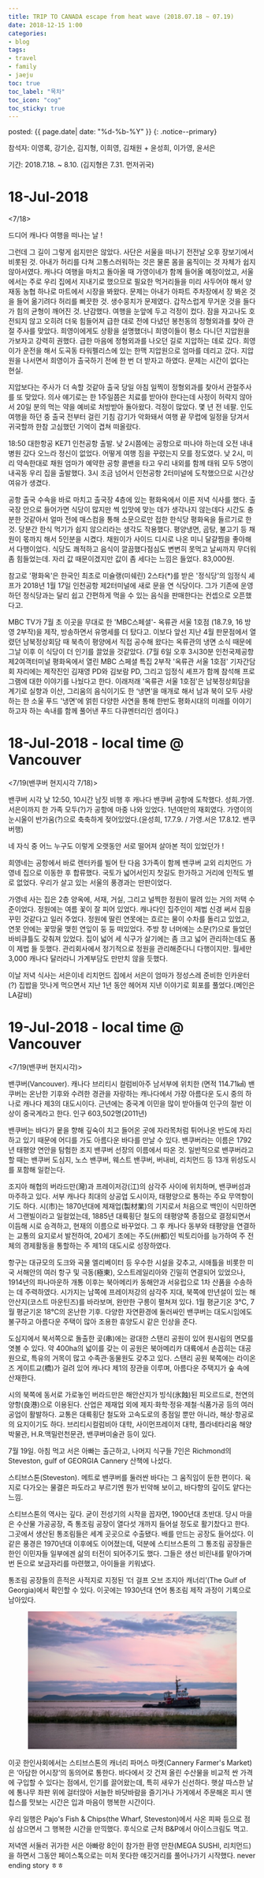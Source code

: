 ```yaml
---
title: TRIP TO CANADA escape from heat wave (2018.07.18 ~ 07.19)
date: 2018-12-15 1:00
categories:
- blog
tags:
- travel
- family
- jaeju
toc: true
toc_label: "목차"
toc_icon: "cog"
toc_sticky: true
---
```


<head>
<link rel="stylesheet" href="/resource/styles.css">
</head>

posted: {{ page.date| date: "%d-%b-%Y" }}
{: .notice--primary}

참석자: 이영록, 강기순, 김지형, 이희영, 김채원 + 윤성희, 이가영, 윤서은

기간: 2018.7.18. ~ 8.10. (김지형은 7.31. 먼저귀국)

<h1 id="18-Jul-2018">18-Jul-2018</h1>

&lt;7/18&gt;

드디어 캐나다 여행을 떠나는 날 !

그런데 그 길이 그렇게 쉽지만은 않았다. 사단은 서울을 떠나기 전전날 오후 장보기에서 비롯된 것. 아내가 허리를 다쳐 고통스러워하는 것은 물론 몸을 움직이는 것 자체가 쉽지 않아서였다. 캐나다 여행을 마치고 돌아올 때 가영이네가 함께 들어올 예정이었고, 서울에서는 주로 우리 집에서 지내기로 했으므로 필요한 먹거리들을 미리 사두어야 해서 양재동 농협 하나로 마트에서 시장을 봐왔다. 문제는 아내가 아파트 주차장에서 장 봐온 것을 들어 옮기려다 허리를 삐끗한 것. 생수뭉치가 문제였다. 갑작스럽게 무거운 것을 들다가 힘의 균형이 깨어진 것. 난감했다. 여행을 눈앞에 두고 걱정이 컸다. 잠을 자고나도 호전되지 않고 오히려 더욱 힘들어져 급한 대로 전에 다녔던 봉천동의 정형외과를 찾아 관절 주사를 맞았다. 희영이에게도 상황을 설명했더니 희영이들이 평소 다니던 지압원을 가보자고 강력히 권했다. 급한 마음에 정형외과를 나오던 길로 지압하는 데로 갔다. 희영이가 운전을 해서 도곡동 타워펠리스에 있는 한맥 지압원으로 엄마를 데리고 갔다. 지압원을 나서면서 희영이가 출국하기 전에 한 번 더 받자고 하였다. 문제는 시간이 없다는 현실.

지압보다는 주사가 더 속할 것같아 출국 당일 아침 일찍이 정형외과를 찾아서 관절주사를 또 맞았다. 의사 얘기로는 한 1주일쯤은 치료를 받아야 한다는데 사정이 허락지 않아서 20일 분의 먹는 약을 예비로 처방받아 돌아왔다. 걱정이 많았다. 몇 년 전 네팔. 인도여행을 하던 중 출국 전부터 걸린 기침 감기가 악화돼서 여행 끝 무렵에 일정을 당겨서 귀국할까 한참 고심했던 기억이 겹쳐 떠올랐다.


18:50 대한항공 KE71 인천공항 출발. 낮 2시쯤에는 공항으로 떠나야 하는데 오전 내내 병원 갔다 오느라 정신이 없었다. 어떻게 여행 짐을 꾸렸는지 모를 정도였다. 낮 2시, 미리 약속한대로 채원 엄마가 예약한 공항 콜밴을 타고 우리 내외를 함께 태워 모두 5명이 내곡동 우리 집을 출발했다. 3시 조금 넘어서 인천공항 2터미널에 도착했으므로 시간상 여유가 생겼다.

공항 출국 수속을 바로 마치고 출국장 4층에 있는 평화옥에서 이른 저녁 식사를 했다. 출국장 안으로 들어가면 식당이 많지만 썩 입맛에 맞는 데가 생각나지 않는데다 시간도 충분한 것같아서 얼마 전에 매스컴을 통해 소문으로만 접한 한식당 평화옥을 들르기로 한 것. 당분간 한식 먹기가 쉽지 않으리라는 생각도 작용했다. 평양냉면, 곰탕, 불고기 등 채원이 몫까지 해서 5인분을 시켰다. 채원이가 사이드 디시로 나온 미니 달걀찜을 좋아해서 다행이었다. 식당도 쾌적하고 음식이 깔끔했다점심도 변변히 못먹고 날씨까지 무더워 좀 힘들었는데. 자리 값 때문이겠지만 값이 좀 세다는 느낌은 들었다. 83,000원.


참고로 '평화옥'은 한국인 최초로 미슐랭(미쉐린) 2스타(*)를 받은 '정식당'의 임정식 셰프가 2018년 1월 17일 인천공항 제2터미널에 새로 문을 연 식당이다. 그가 기존에 운영하던 정식당과는 달리 쉽고 간편하게 먹을 수 있는 음식을 판매한다는 컨셉으로 오픈했다고.

MBC TV가 7월 초 이곳을 무대로 한 'MBC스페셜'- 옥류관 서울 1호점 (18.7.9, 16 방영 2부작)을 제작, 방송하면서 유명세를 더 탔다고. 이보다 앞선 지난 4월 판문점에서 열렸던 남북정상회담 때 북측이 평양에서 직접 공수해 왔다는 옥류관의 냉면 소식 때문에 그날 이후 이 식당이 더 인기를 끌었을 것같았다. (7월 6일 오후 3시30분 인천국제공항 제2여객터미널 평화옥에서 열린 MBC 스페셜 특집 2부작 '옥류관 서울 1호점' 기자간담회 자리에는 제작진인 김재영 PD와 김보람 PD, 그리고 임정식 셰프가 함께 참석해 프로그램에 대한 이야기를 나눴다고 한다. 이래저래 '옥류관 서울 1호점'은 남북정상회담을 계기로 실향과 이산, 그리움의 음식이기도 한 ‘냉면’을 매개로 해서 남과 북이 모두 사랑하는 한 소울 푸드 '냉면'에 얽힌 다양한 사연을 통해 한반도 평화시대의 미래를 이야기 하고자 하는 속내를 함께 풀어낸 푸드 다큐멘터리인 셈이다.)


<h1 id="18-Jul-2018 @ Vancouver">18-Jul-2018 - local time @ Vancouver</h1>

&lt;7/19(밴쿠버 현지시각 7/18)&gt;

밴쿠버 시각 낮 12:50, 10시간 남짓 비행 후 캐나다 밴쿠버 공항에 도착했다. 성희.가영. 서은이까지 한 가족 모두(?)가 공항에 마중 나와 있었다. 1년여만의 재회였다. 가영이의 눈시울이 반가움(?)으로 축축하게 젖어있었다.(윤성희, 17.7.9. / 가영.서은 17.8.12. 밴쿠버행)

네 자식 중 어느 누구도 이렇게 오랫동안 서로 떨어져 살아본 적이 있었던가 !

희영네는 공항에서 바로 렌터카를 빌어 탄 다음 3가족이 함께 밴쿠버 교외 리치먼드 가영네 집으로 이동한 후 합류했다. 국토가 넓어서인지 찻길도 한가하고 거리에 인적도 별로 없었다. 우리가 살고 있는 서울의 풍경과는 딴판이었다.

가영네 사는 집은 2층 양옥에, 서재, 거실, 그리고 널찍한 정원이 딸려 있는 거의 저택 수준이었다. 정원에는 여름 꽃이 잘 피어 있었다. 캐나다인 집주인이 제법 신경 써서 집을 꾸민 것같다고 일러 주었다. 정원에 딸린 연못에는 흐르는 물이 수차를 돌리고 있었고, 연못 안에는 꽃망울 맺힌 연잎이 둥 둥 떠있었다. 주방 창 너머에는 소문(?)으로 들었던 바비큐틀도 갖춰져 있었다. 집이 넓어 세 식구가 살기에는 좀 크고 넓어 관리하는데도 품이 제법 들 듯했다. 관리회사에서 정기적으로 정원을 관리해준다니 다행이지만. 월세만 3,000 캐나다 달러라니 가계부담도 만만치 않을 듯했다.

이날 저녁 식사는 서은이네 리치먼드 집에서 서은이 엄마가 정성스레 준비한 인카운터(?) 집밥을 맛나게 먹으면서 지난 1년 동안 헤어져 지낸 이야기로 회포를 풀었다.(메인은 LA갈비)


<h1 id="19-Jul-2018 @ Vancouver">19-Jul-2018 - local time @ Vancouver</h1>

&lt;7/19(밴쿠버 현지시각)&gt;

밴쿠버(Vancouver). 캐나다 브리티시 컬럼비아주 남서부에 위치한 (면적 114.71㎢) 밴쿠버는 온난한 기후와 수려한 경관을 자랑하는 캐나다에서 가장 아름다운 도시 중의 하나로 캐나다 제3의 대도시이다. 근년에는 중국계 이민을 많이 받아들여 인구의 절반 이상이 중국계라고 한다. 인구 603,502명(2011년)

밴쿠버는 바다가 뭍을 향해 깊숙이 치고 들어온 곳에 자라목처럼 튀어나온 반도에 자리하고 있기 때문에 어디를 가도 아름다운 바다를 만날 수 있다.  밴쿠버라는 이름은 1792년 태평양 연안을 탐험한 조지 밴쿠버 선장의 이름에서 따온 것. 일반적으로 밴쿠버라고 할 때는 밴쿠버 도심지, 노스 밴쿠버, 웨스트 밴쿠버, 버내비, 리치먼드 등 13개 위성도시를 포함해 일컫는다.

조지아 해협의 버라드만(灣)과 프레이저강(江)의 삼각주 사이에 위치하며, 밴쿠버섬과 마주하고 있다. 서부 캐나다 최대의 상공업 도시이자, 태평양으로 통하는 주요 무역항이기도 하다. 시(市)는 1870년대에 제재업(製材業)의 기지로서 처음으로 백인이 식민하면서 그랜빌이라고 일컬었는데, 1885년 대륙횡단 철도의 태평양쪽 종점으로 결정되면서 이듬해 시로 승격하고, 현재의 이름으로 바꾸었다. 그 후 캐나다 동부와 태평양을 연결하는 교통의 요지로서 발전하여, 20세기 초에는 주도(州都)인 빅토리아를 능가하여 주 전체의 경제활동을 통할하는 주 제1의 대도시로 성장하였다.

항구는 대규모의 도크와 곡물 엘리베이터 등 우수한 시설을 갖추고, 시애틀을 비롯한 미국 서해안의 여러 항구 및 극동(極東), 오스트레일리아와 긴밀히 연결되어 있었으나, 1914년의 파나마운하 개통 이후는 북아메리카 동해안과 서유럽으로 1차 산품을 수송하는 데 주력하였다. 시가지는 남쪽에 프레이저강의 삼각주 지대, 북쪽에 만년설이 있는 해안산지(코스트 마운틴즈)를 바라보며, 완만한 구릉이 펼쳐져 있다. 1월 평균기온 3℃, 7월 평균기온 18℃의 온난한 기후. 다양한 자연환경에 둘러싸인 밴쿠버는 대도시임에도 불구하고 아름다운 주택이 많아 조용한 휴양도시 같은 인상을 준다.

도심지에서 북서쪽으로 돌출한 곶(串)에는 광대한 스탠리 공원이 있어 원시림의 면모를 엿볼 수 있다. 약 400ha의 넓이를 갖는 이 공원은 북아메리카 대륙에서 손꼽히는 대공원으로, 특유의 거목이 많고 수족관·동물원도 갖추고 있다. 스탠리 공원 북쪽에는 라이온즈 게이트교(橋)가 걸려 있어 캐나다 제1의 장관을 이루며, 아름다운 주택지가 숲 속에 산재한다.

시의 북쪽에 동서로 가로놓인 버라드만은 해안산지가 빙식(氷蝕)된 피오르드로, 천연의 양항(良港)으로 이용된다. 산업은 제재업 외에 제지·화학·정유·제철·식품가공 등의 여러 공업이 활발하다. 교통은 대륙횡단 철도와 고속도로의 종점일 뿐만 아니라, 해상·항공로의 요지이기도 하다. 브리티시컬럼비아 대학, 사이먼프레이저 대학, 플라네타리움 해양박물관, H.R.맥밀런천문관, 밴쿠버미술관 등이 있다.


7월 19일. 아침 먹고 서은 아빠는 출근하고, 나머지 식구들 7인은 Richmond의 Steveston, gulf of GEORGIA Cannery 산책에 나섰다.

스티브스톤(Steveston). 메트로 밴쿠버를 둘러싼 바다는 그 움직임이 둔한 편이다. 육지로 다가오는 물결은 파도라고 부르기엔 뭔가 빈약해 보이고, 바다향의 깊이도 얕다는 느낌.

스티브스톤의 역사는 깊다. 굳이 전성기의 시작을 꼽자면, 1900년대 초반대. 당시 마을은 수산물 가공공장, 즉 통조림 공장이 열다섯 개까지 들어설 정도로 활기찼다고 한다. 그곳에서 생산된 통조림들은 세계 곳곳으로 수출됐다. 배를 만드는 공장도 들어섰다. 이 같은 풍경은 1970년대 이후에도 이어졌는데, 덕분에 스티브스톤의 그 통조림 공장들은 한인 이민자들 일부에겐 삶의 터전이 되어주기도 했다. 그들은 생선 비린내를 맡아가며 번 돈으로 보금자리를 마련했고, 아이들을 키워냈다.

통조림 공장들의 흔적은 사적지로 지정된 ‘더 걸프 오브 조지아 캐너리’(The Gulf of Georgia)에서 확인할 수 있다. 이곳에는 1930년대 연어 통조림 제작 과정이 기록으로 남아있다.

<figure id="photo-gulf-of-georgia">
	<img src="/assets/images/canada-2018/gulf-of-georgia.png">
</figure>

이곳 한인사회에서는 스티브스톤의 캐너리 파머스 마켓(Cannery Farmer's Market)은 ‘아담한 어시장’의 동의어로 통한다. 바다에서 갓 건져 올린 수산물을 비교적 싼 가격에 구입할 수 있다는 점에서, 인기를 끌어왔는데, 특히 새우가 신선하다. 햇살 따스한 날에 통나무 좌판 위에 걸터앉아 서늘한 바닷바람을 즐기거나 가게에서 주문해온 피시 앤 칩스를 맛보는 시간은 입과 마음이 행복한 시간이다.

우리 일행은  Pajo's Fish & Chips(the Wharf, Steveston)에서 사온 피짜 등으로 점심 삼으면서 그 행복한 시간을 만끽했다. 후식으로 근처 B&P에서 아이스크림도 먹고.

저녁엔 서둘러 귀가한 서은 아빠랑 8인이 참가한 환영 만찬(MEGA SUSHI, 리치먼드)을 하면서 그동안 페이스톡으로는 미처 못다한 얘깃거리를 풀어나가기 시작했다.  never ending story ㅎㅎ
